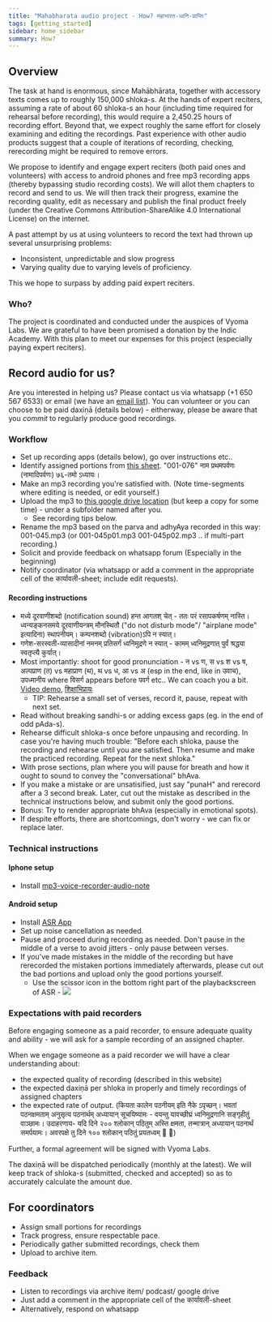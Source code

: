 ```yaml
---
title: "Mahabharata audio project - How? महाभारत-ध्वनि-प्राप्तिः"
tags: [getting_started]
sidebar: home_sidebar
summary: How?
---
```


## Overview
The task at hand is enormous, since Mahābhārata, together with accessory texts comes up to roughly 150,000 shloka-s. At the hands of expert reciters, assuming a rate of about 60 shloka-s an hour (including time required for rehearsal before recording), this would require a 2,450.25 hours of recording effort. Beyond that, we expect roughly the same effort for closely examining and editing the recordings. Past experience with other audio products suggest that a couple of iterations of recording, checking, rerecording might be required to remove errors.

We propose to identify and engage expert reciters (both paid ones and volunteers) with access to android phones and free mp3 recording apps (thereby bypassing studio recording costs). We will allot them chapters to record and send to us. We will then track their progress, examine the recording quality, edit as necessary and publish the final product freely (under the Creative Commons Attribution-ShareAlike 4.0 International License) on the internet.

A past attempt by us at using volunteers to record the text had thrown up several unsurprising problems:

-   Inconsistent, unpredictable and slow progress
-   Varying quality due to varying levels of proficiency.

This we hope to surpass by adding paid expert reciters.

### Who?
The project is coordinated and conducted under the auspices of Vyoma Labs. We are grateful to have been promised a donation by the Indic Academy. With this plan to meet our expenses for this project (especially paying expert reciters).

## Record audio for us?
Are you interested in helping us? Please contact us via whatsapp (+1 650 567 6533) or email (we have an [email list](https://groups.google.com/forum/#!forum/mahabharata-mulam)). You can volunteer or you can choose to be paid daxiṇā (details below) - eitherway, please be aware that you *commit* to regularly produce good recordings.

### Workflow
- Set up recording apps (details below), go over instructions etc..
- Identify assigned portions from [this sheet](https://docs.google.com/spreadsheets/d/1sNH1AWhhoa5VATqMdLbF652s7srTG0Raa6K-sCwDR-8/edit#gid=0). "001-076" नाम प्रथमपर्वणः (नामादिपर्वणः) ७६-तमो ऽध्यायः।
- Make an mp3 recording you're satisfied with. (Note time-segments where editing is needed, or edit yourself.)
- Upload the mp3 to [this google drive location](https://drive.google.com/drive/folders/0B1_QBT-hoqqVMUNSLVlyMlJqZDA?usp=sharing) (but keep a copy for some time) - under a subfolder named after you.
  - See recording tips below.
- Rename the mp3 based on the parva and adhyAya recorded in this way: 001-045.mp3 (or 001-045p01.mp3 001-045p02.mp3 .. if multi-part recording.)
- Solicit and provide feedback on whatsapp forum (Especially in the beginning)
- Notify coordinator (via whatsapp or add a comment in the appropriate cell of the कार्यावली-sheet; include edit requests).

#### Recording instructions
-  मध्ये दूरवाणीशब्दो (notification sound) हन्त आगतश् चेत् - ततः परं रसापकर्षणम् नास्ति। ध्वन्यङ्कनसमये दूरवाणीयन्त्रम् मौनस्थितौ ("do not disturb mode"/ "airplane mode" इत्यादिना) स्थापनीयम्। कम्पनशब्दो (vibration)ऽपि न स्यात्।
  - गणेश-सरस्वती-व्यासादीनां नमनम् प्रतिसर्गं ध्वनिमुद्रणे न स्यात् - कामम् ध्वनिमुद्रणात् पुर्वं श्रद्धया स्वतृप्त्यै कुर्यात्।
- Most importantly: shoot for good pronunciation - न vs ण, स vs श vs ष, अल्पप्राण (त) vs महाप्राण (थ), थ vs ध, आ vs अ (esp in the end, like in उवाच), उपध्मानीय where विसर्ग appears before पवर्ग etc.. We can coach you a bit. [Video demo](https://goo.gl/htvxdN), [शिक्षाभिप्रायः](http://vvasuki.github.io/notes/language/sanskrit/shixaa.html)
  - TIP: Rehearse a small set of verses, record it, pause, repeat with next set.
- Read without breaking sandhi-s or adding excess gaps (eg. in the end of odd pAda-s). 
- Rehearse difficult shloka-s once before unpausing and recording. In case you're having much trouble: "Before each shloka, pause the recording and rehearse until you are satisfied. Then resume and make the practiced recording. Repeat for the next shloka."
- With prose sections, plan where you will pause for breath and how it ought to sound to convey the "conversational" bhAva.
- If you make a mistake or are unsatisified, just say "punaH" and rerecord after a 3 second break. Later, cut out the mistake as described in the technical instructions below, and submit only the good portions.
- Bonus: Try to render appropriate bhAva (especially in emotional spots).
- If despite efforts, there are shortcomings, don't worry - we can fix or replace later.

### Technical instructions
#### Iphone setup
- Install [mp3-voice-recorder-audio-note](https://itunes.apple.com/us/app/mp3-voice-recorder-audio-note/id891186831?mt=8)

#### Android setup
- Install [ASR App](https://play.google.com/store/apps/details?id=com.nll.asr&hl=en)
- Set up noise cancellation as needed.
- Pause and proceed during recording as needed. Don't pause in the middle of a verse to avoid jitters - only pause between verses.
- If you've made mistakes in the middle of the recording but have rerecorded the mistaken portions immediately afterwards, please cut out the bad portions and upload only the good portions yourself.
  - Use the scissor icon in the bottom right part of the playbackscreen of ASR - ![](https://i.imgur.com/jwqPDWs.png)

### Expectations with paid recorders
Before engaging someone as a paid recorder, to ensure adequate quality and ability - we will ask for a sample recording of an assigned chapter.

When we engage someone as a paid recorder we will have a clear understanding about:
- the expected quality of recording (described in this website)
- the expected daxiṇā per shloka in properly and timely recordings of assigned chapters
- the expected rate of output. (कियता कालेन पठनीयम् इति नैके ऽपृच्छन्। भवतां पठनक्षमताम् अनुसृत्य पठनार्थम् अध्यायान् सूचयिष्यामः - वयन्तु यावच्छीघ्रं ध्वनिमुद्रणानि सङ्गृहीतुं वाञ्छामः। उदाहरणाय- यदि दिने २०० श्लोकान् पठितुम् अस्ति क्षमता, तन्मात्रान् अध्यायान् पठनार्थं समर्पयामः। अवरपक्षे तु दिने १०० श्लोकान् पठितुं प्रयतध्वम् 🙏 🙏)

Further, a formal agreement will be signed with Vyoma Labs.

The daxiṇā will be dispatched periodically (monthly at the latest). We will keep track of shloka-s (submitted, checked and accepted) so as to accurately calculate the amount due.

## For coordinators
- Assign small portions for recordings
- Track progress, ensure respectable pace.
- Periodically gather submitted recordings, check them
- Upload to archive item.

### Feedback
- Listen to recordings via archive item/ podcast/ google drive 
- Just add a comment in the appropriate cell of the कार्यावली-sheet
- Alternatively, respond on whatsapp

